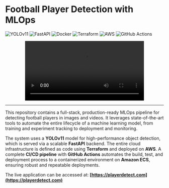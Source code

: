 # Football Player Detection with MLOps

![YOLOv11](https://img.shields.io/badge/Model-YOLOv11-blue)
![FastAPI](https://img.shields.io/badge/API-FastAPI-green)
![Docker](https://img.shields.io/badge/Container-Docker-blue)
![Terraform](https://img.shields.io/badge/IaC-Terraform-purple)
![AWS](https://img.shields.io/badge/Cloud-AWS-orange)
![GitHub Actions](https://img.shields.io/badge/CI/CD-GitHub_Actions-lightgrey)

<!-- Teaser Prediction Video -->
<p align="center">
  <video src="assets/pred.mp4" controls width="75%">
    Your browser does not support the video tag.
  </video>
</p>

---

This repository contains a full-stack, production-ready MLOps pipeline for detecting football players in images and videos. It leverages state-of-the-art tools to automate the entire lifecycle of a machine learning model, from training and experiment tracking to deployment and monitoring.

The system uses a **YOLOv11** model for high-performance object detection, which is served via a scalable **FastAPI** backend. The entire cloud infrastructure is defined as code using **Terraform** and deployed on **AWS**. A complete **CI/CD pipeline** with **GitHub Actions** automates the build, test, and deployment process to a containerized environment on **Amazon ECS**, ensuring robust and repeatable deployments.

The live application can be accessed at: **[https://playerdetect.com](https://playerdetect.com)**
